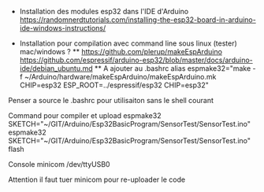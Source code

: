  * Installation des modules esp32 dans l'IDE d'Arduino
 https://randomnerdtutorials.com/installing-the-esp32-board-in-arduino-ide-windows-instructions/

 * Installation pour compilation avec command line sous linux (tester) mac/windows ?
 ** 
 https://github.com/plerup/makeEspArduino
 https://github.com/espressif/arduino-esp32/blob/master/docs/arduino-ide/debian_ubuntu.md
 ** A ajouter au .bashrc 
 alias espmake32="make -f ~/Arduino/hardware/makeEspArduino/makeEspArduino.mk CHIP=esp32 ESP_ROOT=../espressif/esp32 CHIP=esp32"

Penser a source le .bashrc pour utilisaiton sans le shell courant

Command pour compiler et upload 
espmake32 SKETCH="~/GIT/Arduino/Esp32BasicProgram/SensorTest/SensorTest.ino"
espmake32 SKETCH="~/GIT/Arduino/Esp32BasicProgram/SensorTest/SensorTest.ino" flash

Console
minicom /dev/ttyUSB0

Attention il faut tuer minicom pour re-uploader le code
